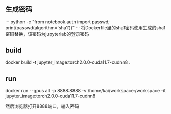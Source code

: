 # 
## 生成密码
···
python -c "from notebook.auth import passwd; print(passwd(algorithm='sha1'))"
···
将Dockerfile里的sha1密码使用生成的sha1密码替换，该密码为jupyterlab的登录密码

## build
docker build -t jupyter_image:torch2.0.0-cuda11.7-cudnn8 .


## run
docker run --gpus all -p 8888:8888 -v /home/kai/workspace:/workspace -it jupyter_image:torch2.0.0-cuda11.7-cudnn8

然后浏览器打开8888端口，输入密码
